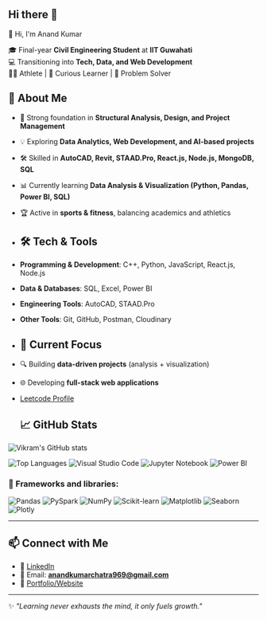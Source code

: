 ## Hi there 👋
👋 Hi, I'm Anand Kumar  

🎓 Final-year **Civil Engineering Student** at **IIT Guwahati**  
💻 Transitioning into **Tech, Data, and Web Development**  
🏋️‍♂️ Athlete | 🎯 Curious Learner | 🚀 Problem Solver  

 ## 🌟 About Me  
- 🔬 Strong foundation in **Structural Analysis, Design, and Project Management**  
- 💡 Exploring **Data Analytics, Web Development, and AI-based projects**  
- 🛠️ Skilled in **AutoCAD, Revit, STAAD.Pro, React.js, Node.js, MongoDB, SQL**  
- 📊 Currently learning **Data Analysis & Visualization (Python, Pandas, Power BI, SQL)**  
- 🏆 Active in **sports & fitness**, balancing academics and athletics

- ## 🛠️ Tech & Tools  
- **Programming & Development**: C++, Python, JavaScript, React.js, Node.js  
- **Data & Databases**: SQL, Excel, Power BI  
- **Engineering Tools**: AutoCAD, STAAD.Pro  
- **Other Tools**: Git, GitHub, Postman, Cloudinary
  
- ## 📌 Current Focus  
- 🔍 Building **data-driven projects** (analysis + visualization)  
- 🌐 Developing **full-stack web applications**
- [Leetcode Profile](https://leetcode.com/u/anandkumarchatra969/)

  ## 📈 GitHub Stats  
![Vikram's GitHub stats](https://github-readme-stats.vercel.app/api?username=anand7061&show_icons=true&theme=tokyonight)  

![Top Languages](https://github-readme-stats.vercel.app/api/top-langs/?username=anand7061&layout=compact&theme=tokyonight) 
 ![Visual Studio Code](https://img.shields.io/badge/-VSCode-007ACC?style=for-the-badge&logo=visual-studio-code)
![Jupyter Notebook](https://img.shields.io/badge/-Jupyter-F37626?style=for-the-badge&logo=jupyter)
![Power BI](https://img.shields.io/badge/-PowerBI-F2C811?style=for-the-badge&logo=powerbi)
### 🧰 Frameworks and libraries:
![Pandas](https://img.shields.io/badge/-Pandas-150458?style=for-the-badge&logo=pandas)
![PySpark](https://img.shields.io/badge/-PySpark-E25A1C?style=for-the-badge&logo=apachespark)
![NumPy](https://img.shields.io/badge/-NumPy-013243?style=for-the-badge&logo=numpy)
![Scikit-learn](https://img.shields.io/badge/-Scikit%20Learn-F7931E?style=for-the-badge&logo=scikit-learn)
![Matplotlib](https://img.shields.io/badge/-Matplotlib-11557C?style=for-the-badge&logo=matplotlib)
![Seaborn](https://img.shields.io/badge/-Seaborn-9BA3E4?style=for-the-badge&logo=python)
![Plotly](https://img.shields.io/badge/-Plotly-3F4F75?style=for-the-badge&logo=plotly)

---

## 📫 Connect with Me  
- 🔗 [LinkedIn](https://www.linkedin.com/in/anand-kumar-724472255/)  
- 📧 Email: **anandkumarchatra969@gmail.com**  
- 📂 [Portfolio/Website](http://anand7061.github.io/portfolio/)

---
✨ *"Learning never exhausts the mind, it only fuels growth."*  
